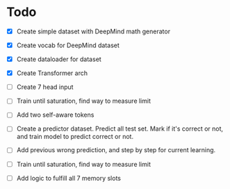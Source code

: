 # Todo

- [x] Create simple dataset with DeepMind math generator

- [x] Create vocab for DeepMind dataset

- [x] Create dataloader for dataset

- [x] Create Transformer arch

- [ ] Create 7 head input

- [ ] Train until saturation, find way to measure limit

- [ ] Add two self-aware tokens

- [ ] Create a predictor dataset. Predict all test set. Mark if it's correct or not, and train model to predict correct or not. 

- [ ] Add previous wrong prediction, and step by step for current learning.

- [ ] Train until saturation, find way to measure limit

- [ ] Add logic to fulfill all 7 memory slots 
